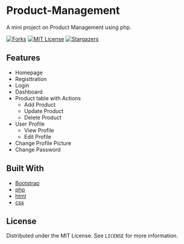 # Product-Management
A mini project on Product Management using php. 

[![Forks][forks-shield]][forks-url]
[![MIT License][license-shield]][license-url]
[![Stargazers][stars-shield]][stars-url]

## Features
  * Homepage
  * Registtration
  * Login
  * Dashboard
  * Product table with Actions
    * Add Product
    * Update Product
    * Delete Product
  * User Profile
    * View Profile
    * Edit Profile
  * Change Profile Picture
  * Change Password

## Built With

* [Bootstrap](https://getbootstrap.com)
* [php](https://www.php.net/)
* [html](https://html.com/)
* [css](https://www.w3.org/Style/CSS/Overview.en.html)
 
## License

Distributed under the MIT License. See `LICENSE` for more information.







<!-- MARKDOWN LINKS & IMAGES -->
<!-- https://www.markdownguide.org/basic-syntax/#reference-style-links -->
[forks-shield]: https://img.shields.io/github/forks/sahaavi/Product-Management.svg?style=flat-square
[forks-url]: https://github.com/sahaavi/Product-Management/network/members
[stars-shield]: https://img.shields.io/github/stars/sahaavi/Product-Management.svg?style=flat-square
[stars-url]: https://github.com/sahaavi/Product-Management/stargazers
[license-shield]: https://img.shields.io/github/license/sahaavi/Product-Management.svg?style=flat-square
[license-url]: https://github.com/sahaavi/Product-Management/blob/master/LICENSE


